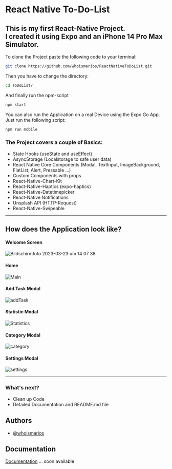 
# React Native To-Do-List

This is my first React-Native Project.  
I created it using Expo and an iPhone 14 Pro Max Simulator.  
---


To clone the Project paste the following code to your terminal:
```bash
git clone https://github.com/whoismarios/ReactNativeToDoList.git
```

Then you have to change the directory:
```bash
cd ToDoList/
```

And finally run the npm-script
```bash
npm start
```

You can also run the Application on a real Device using the Expo Go App.
Just run the following script:
```bash
npm run mobile
```


### The Project covers a couple of Basics:

- State Hooks (useState and useEffect)
- AsyncStorage (Localstorage to safe user data)
- React Native Core Components (Modal, TextInput, ImageBackground, FlatList, Alert, Pressable ...)
- Custom Components with props
- React-Native-Chart-Kit
- React-Native-Haptics (expo-haptics)
- React-Native-Datetimepicker
- React-Native Notifications
- Unsplash API (HTTP-Request)
- React-Native-Swipeable

--- 

## How does the Application look like?

#### Welcome Screen

![Bildschirm­foto 2023-03-23 um 14 07 38](https://user-images.githubusercontent.com/103110817/227214414-14a66a0f-4cf2-45ab-8289-2ea3dcf3a128.png)

#### Home

![Main](https://user-images.githubusercontent.com/103110817/232329805-83f715ca-e793-4eb3-8fc5-8f36877ddeb3.jpg)



#### Add Task Modal


![addTask](https://user-images.githubusercontent.com/103110817/232329831-7da94c5d-3e6e-4b71-a8ab-62060d2e4163.png)


#### Statistic Modal

![Statistics](https://user-images.githubusercontent.com/103110817/232329847-4abcfca2-6ded-4df6-8c51-1e624c829c7a.png)


#### Category Modal

![category](https://user-images.githubusercontent.com/103110817/232329855-10d3064f-15c7-4034-9744-f51b44192c16.png)


#### Settings Modal

![settings](https://user-images.githubusercontent.com/103110817/232329863-ab2daccb-cf80-475c-98e8-5a627cce921c.png)





---

### What's next?
- Clean up Code
- Detailed Documentation and README.md file


## Authors

- [@whoismarios](https://www.github.com/whoismarios)


## Documentation

[Documentation](https://)
... soon available

